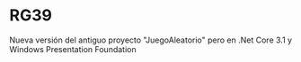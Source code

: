 # RG39
Nueva versión del antiguo proyecto "JuegoAleatorio" pero en .Net Core 3.1 y Windows Presentation Foundation
